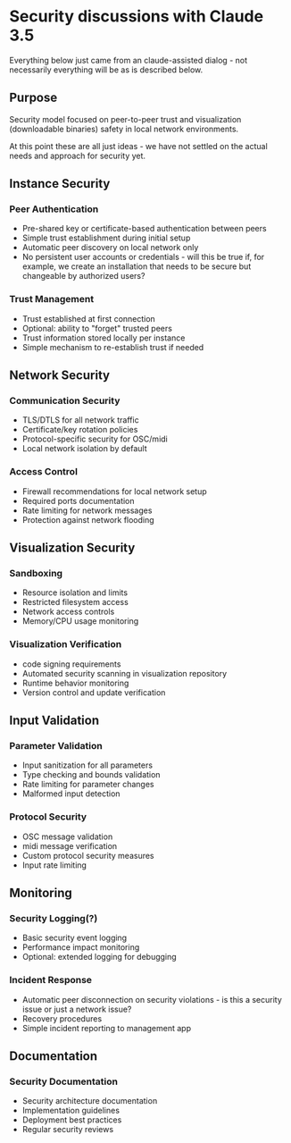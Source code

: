 # Security discussions with Claude 3.5
Everything below just came from an claude-assisted dialog - not necessarily everything will be as is described below.

## Purpose
Security model focused on peer-to-peer trust and visualization (downloadable binaries) safety in local network environments.

At this point these are all just ideas - we have not settled on the actual needs and approach for security yet.
## Instance Security
### Peer Authentication
- Pre-shared key or certificate-based authentication between peers
- Simple trust establishment during initial setup
- Automatic peer discovery on local network only
- No persistent user accounts or credentials - will this be true if, for example, we create an installation that needs to be secure but changeable by authorized users?
### Trust Management
- Trust established at first connection
- Optional: ability to "forget" trusted peers
- Trust information stored locally per instance
- Simple mechanism to re-establish trust if needed
## Network Security
### Communication Security
- TLS/DTLS for all network traffic
- Certificate/key rotation policies
- Protocol-specific security for OSC/midi
- Local network isolation by default
### Access Control
- Firewall recommendations for local network setup
- Required ports documentation
- Rate limiting for network messages
- Protection against network flooding
## Visualization Security
### Sandboxing
- Resource isolation and limits
- Restricted filesystem access
- Network access controls
- Memory/CPU usage monitoring
### Visualization Verification
- code signing requirements
- Automated security scanning in visualization repository
- Runtime behavior monitoring
- Version control and update verification

## Input Validation
### Parameter Validation
- Input sanitization for all parameters
- Type checking and bounds validation
- Rate limiting for parameter changes
- Malformed input detection

### Protocol Security
- OSC message validation
- midi message verification
- Custom protocol security measures
- Input rate limiting

## Monitoring

### Security Logging(?)
- Basic security event logging
- Performance impact monitoring
- Optional: extended logging for debugging

### Incident Response
- Automatic peer disconnection on security violations - is this a security issue or just a network issue?
- Recovery procedures
- Simple incident reporting to management app

## Documentation

### Security Documentation
- Security architecture documentation
- Implementation guidelines
- Deployment best practices
- Regular security reviews
